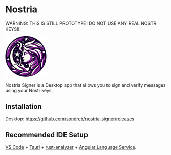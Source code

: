 # Nostria

WARNING: THIS IS STILL PROTOTYPE! DO NOT USE ANY REAL NOSTR KEYS!!!

<img src="public/icons/icon-128x128.png" alt="Nostria Logo" width="128" height="128">

Nostria Signer is a Desktop app that allows you to sign and verify messages using your Nostr keys.

## Installation

Desktop: https://github.com/sondreb/nostria-signer/releases

## Recommended IDE Setup

[VS Code](https://code.visualstudio.com/) + [Tauri](https://marketplace.visualstudio.com/items?itemName=tauri-apps.tauri-vscode) + [rust-analyzer](https://marketplace.visualstudio.com/items?itemName=rust-lang.rust-analyzer) + [Angular Language Service](https://marketplace.visualstudio.com/items?itemName=Angular.ng-template).
